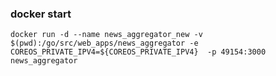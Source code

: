 ### docker start

`docker run -d --name news_aggregator_new -v $(pwd):/go/src/web_apps/news_aggregator -e COREOS_PRIVATE_IPV4=${COREOS_PRIVATE_IPV4}  -p 49154:3000 news_aggregator`
